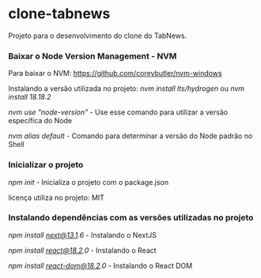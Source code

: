 # clone-tabnews

Projeto para o desenvolvimento do clone do TabNews.

### Baixar o Node Version Management - NVM

Para baixar o NVM:
https://github.com/coreybutler/nvm-windows

Instalando a versão utilizada no projeto:
_nvm install lts/hydrogen_
ou
_nvm install 18.18.2_

_nvm use "node-version"_ - Use esse comando para utilizar a versão específica do Node

_nvm alias default_ - Comando para determinar a versão do Node padrão no Shell

### Inicializar o projeto

_npm init_ - Inicializa o projeto com o package.json

licença utiliza no projeto: MIT

### Instalando dependências com as versões utilizadas no projeto

_npm install next@13.1.6_ - Instalando o NextJS

_npm install react@18.2.0_ - Instalando o React

_npm install react-dom@18.2.0_ - Instalando o React DOM
